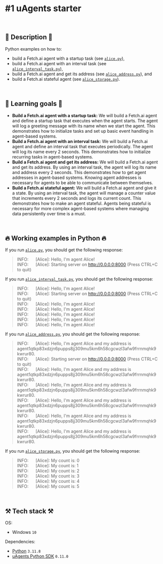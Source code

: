 # #1 uAgents starter

<br>

## 📖 Description 📖

Python examples on how to:

- build a Fetch.ai agent with a startup task (see [`alice.py`](https://github.com/rokbenko/ai-playground/blob/main/fetchai-tutorials/1-uAgents_starter/alice.py)),
- build a Fetch.ai agent with an interval task (see [`alice_interval_task.py`](https://github.com/rokbenko/ai-playground/blob/main/fetchai-tutorials/1-uAgents_starter/alice_interval_task.py)),
- build a Fetch.ai agent and get its address (see [`alice_address.py`](https://github.com/rokbenko/ai-playground/blob/main/fetchai-tutorials/1-uAgents_starter/alice_address.py)), and
- build a Fetch.ai stateful agent (see [`alice_storage.py`](https://github.com/rokbenko/ai-playground/blob/main/fetchai-tutorials/1-uAgents_starter/alice_storage.py)).

<br>

## 🧠 Learning goals 🧠

- **Build a Fetch.ai agent with a startup task:** We will build a Fetch.ai agent and define a startup task that executes when the agent starts. The agent will log a greeting message with its name when we start the agent. This demonstrates how to initialize tasks and set up basic event handling in agent-based systems.
- **Build a Fetch.ai agent with an interval task:** We will build a Fetch.ai agent and define an interval task that executes periodically. The agent will log its name every 2 seconds. This demonstrates how to initialize recurring tasks in agent-based systems.
- **Build a Fetch.ai agent and get its address:** We will build a Fetch.ai agent and get its address. By using an interval task, the agent will log its name and address every 2 seconds. This demonstrates how to get agent addresses in agent-based systems. Knowing agent addresses is necessary for agents to be able to communicate between themselves.
- **Build a Fetch.ai stateful agent:** We will build a Fetch.ai agent and give it a state. By using an interval task, the agent will manage a counter value that increments every 2 seconds and logs its current count. This demonstrates how to make an agent stateful. Agents being stateful is necessary for more complex agent-based systems where managing data persistently over time is a must.

<br>

## 🔥 Working examples in Python 🔥

If you run [`alice.py`](https://github.com/rokbenko/ai-playground/blob/main/fetchai-tutorials/1-uAgents_starter/alice.py), you should get the following response:

> INFO:&nbsp;&nbsp;&nbsp;&nbsp;&nbsp; [Alice]: Hello, I'm agent Alice!<br>
> INFO:&nbsp;&nbsp;&nbsp;&nbsp;&nbsp; [Alice]: Starting server on http://0.0.0.0:8000 (Press CTRL+C to quit)

If you run [`alice_interval_task.py`](https://github.com/rokbenko/ai-playground/blob/main/fetchai-tutorials/1-uAgents_starter/alice_interval_task.py), you should get the following response:

> INFO:&nbsp;&nbsp;&nbsp;&nbsp;&nbsp; [Alice]: Hello, I'm agent Alice!<br>
> INFO:&nbsp;&nbsp;&nbsp;&nbsp;&nbsp; [Alice]: Starting server on http://0.0.0.0:8000 (Press CTRL+C to quit)<br>
> INFO:&nbsp;&nbsp;&nbsp;&nbsp;&nbsp; [Alice]: Hello, I'm agent Alice!<br>
> INFO:&nbsp;&nbsp;&nbsp;&nbsp;&nbsp; [Alice]: Hello, I'm agent Alice!<br>
> INFO:&nbsp;&nbsp;&nbsp;&nbsp;&nbsp; [Alice]: Hello, I'm agent Alice!<br>
> INFO:&nbsp;&nbsp;&nbsp;&nbsp;&nbsp; [Alice]: Hello, I'm agent Alice!<br>
> INFO:&nbsp;&nbsp;&nbsp;&nbsp;&nbsp; [Alice]: Hello, I'm agent Alice!

If you run [`alice_address.py`](https://github.com/rokbenko/ai-playground/blob/main/fetchai-tutorials/1-uAgents_starter/alice_address.py), you should get the following response:

> INFO:&nbsp;&nbsp;&nbsp;&nbsp;&nbsp; [Alice]: Hello, I'm agent Alice and my address is agent1qtkp83xdzjn6pupps8jj309mu5km6h58cgcwzl3afw9frrnmqhk9kwrur80.<br>
> INFO:&nbsp;&nbsp;&nbsp;&nbsp;&nbsp; [Alice]: Starting server on http://0.0.0.0:8000 (Press CTRL+C to quit)<br>
> INFO:&nbsp;&nbsp;&nbsp;&nbsp;&nbsp; [Alice]: Hello, I'm agent Alice and my address is agent1qtkp83xdzjn6pupps8jj309mu5km6h58cgcwzl3afw9frrnmqhk9kwrur80.<br>
> INFO:&nbsp;&nbsp;&nbsp;&nbsp;&nbsp; [Alice]: Hello, I'm agent Alice and my address is agent1qtkp83xdzjn6pupps8jj309mu5km6h58cgcwzl3afw9frrnmqhk9kwrur80.<br>
> INFO:&nbsp;&nbsp;&nbsp;&nbsp;&nbsp; [Alice]: Hello, I'm agent Alice and my address is agent1qtkp83xdzjn6pupps8jj309mu5km6h58cgcwzl3afw9frrnmqhk9kwrur80.<br>
> INFO:&nbsp;&nbsp;&nbsp;&nbsp;&nbsp; [Alice]: Hello, I'm agent Alice and my address is agent1qtkp83xdzjn6pupps8jj309mu5km6h58cgcwzl3afw9frrnmqhk9kwrur80.<br>
> INFO:&nbsp;&nbsp;&nbsp;&nbsp;&nbsp; [Alice]: Hello, I'm agent Alice and my address is agent1qtkp83xdzjn6pupps8jj309mu5km6h58cgcwzl3afw9frrnmqhk9kwrur80.

If you run [`alice_storage.py`](https://github.com/rokbenko/ai-playground/blob/main/fetchai-tutorials/1-uAgents_starter/alice_storage.py), you should get the following response:

> INFO:&nbsp;&nbsp;&nbsp;&nbsp;&nbsp; [Alice]: My count is: 0<br>
> INFO:&nbsp;&nbsp;&nbsp;&nbsp;&nbsp; [Alice]: My count is: 1<br>
> INFO:&nbsp;&nbsp;&nbsp;&nbsp;&nbsp; [Alice]: My count is: 2<br>
> INFO:&nbsp;&nbsp;&nbsp;&nbsp;&nbsp; [Alice]: My count is: 3<br>
> INFO:&nbsp;&nbsp;&nbsp;&nbsp;&nbsp; [Alice]: My count is: 4<br>
> INFO:&nbsp;&nbsp;&nbsp;&nbsp;&nbsp; [Alice]: My count is: 5

<br>

## ⚒️ Tech stack ⚒️

OS:

- Windows `10`

Dependencies:

- [Python](https://www.python.org/) `3.11.8`
- [uAgents Python SDK](https://pypi.org/project/uagents/) `0.11.0`

